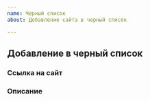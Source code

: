 ```yaml
---
name: Черный список
about: Добавление сайта в черный список

---
```


## Добавление в черный список
### Ссылка на сайт


### Описание
